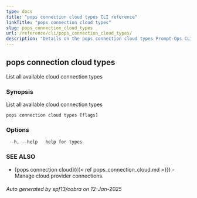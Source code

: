```yaml
---
type: docs
title: "pops connection cloud types CLI reference"
linkTitle: "pops connection cloud types"
slug: pops_connection_cloud_types
url: /reference/cli/pops_connection_cloud_types/
description: "Details on the pops connection cloud types Prompt-Ops CLI command"
---
```

## pops connection cloud types

List all available cloud connection types

### Synopsis

List all available cloud connection types

```
pops connection cloud types [flags]
```

### Options

```
  -h, --help   help for types
```

### SEE ALSO

* [pops connection cloud]({{< ref pops_connection_cloud.md >}})	 - Manage cloud provider connections.

###### Auto generated by spf13/cobra on 12-Jan-2025

